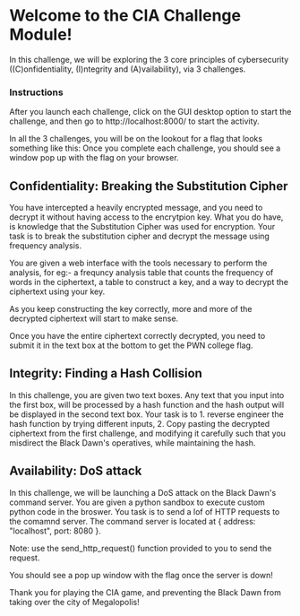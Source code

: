 # Welcome to the CIA Challenge Module!

In this challenge, we will be exploring the 3 core principles of cybersecurity ((C)onfidentiality, (I)ntegrity and (A)vailability), via 3 challenges.

### Instructions
After you launch each challenge, click on the GUI desktop option to start the challenge, and then go to http://localhost:8000/ to start the activity.

In all the 3 challenges, you will be on the lookout for a flag that looks something like this: 
Once you complete each challenge, you should see a window pop up with the flag on your browser.

## Confidentiality: Breaking the Substitution Cipher

You have intercepted a heavily encrypted message, and you need to decrypt it without having access to the encrytpion key. What you do have, is knowledge that the Substitution Cipher was used for encryption. Your task is to break the substitution cipher and decrypt the message using frequency analysis.

You are given a web interface with the tools necessary to perform the analysis, for eg:- a frequncy analysis table that counts the frequency of words in the ciphertext, a table to construct a key, and a way to decrypt the ciphertext using your key.

As you keep constructing the key correctly, more and more of the decrypted ciphertext will start to make sense.

Once you have the entire ciphertext correctly decrypted, you need to submit it in the text box at the bottom to get the PWN college flag.

## Integrity: Finding a Hash Collision

In this challenge, you are given two text boxes. Any text that you input into the first box, will be processed by a hash function and the hash output will be displayed in the second text box. Your task is to 1. reverse engineer the hash function by trying different inputs, 2. Copy pasting the decrypted ciphertext from the first challenge, and modifying it carefully such that you misdirect the Black Dawn's operatives, while maintaining the hash.

## Availability: DoS attack

In this challenge, we will be launching a DoS attack on the Black Dawn's command server. You are given a python sandbox to execute custom python code in the broswer.
You task is to send a lof of HTTP requests to the comamnd server. The command server is located at { address: "localhost", port: 8080 }.

Note: use the send_http_request() function provided to you to send the request.

You should see a pop up window with the flag once the server is down!

Thank you for playing the CIA game, and preventing the Black Dawn from taking over the city of Megalopolis! 
